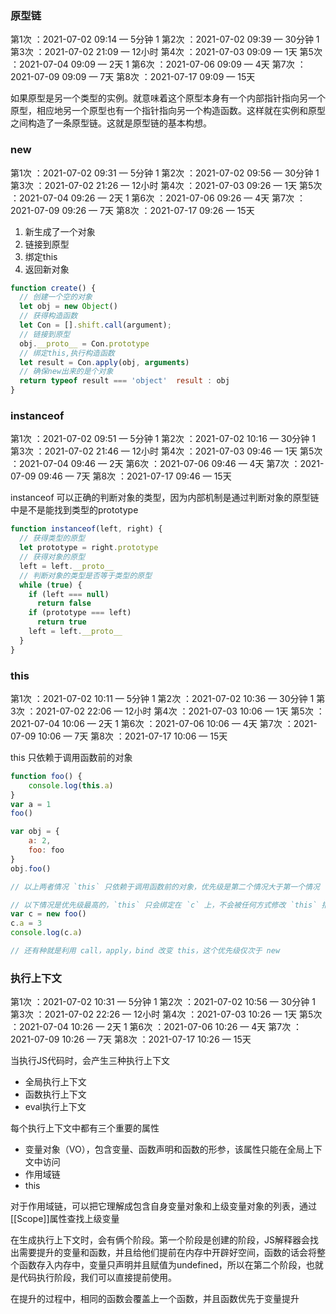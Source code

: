 ### 原型链    
第1次 ：2021-07-02 09:14 — 5分钟  1
第2次 ：2021-07-02 09:39 — 30分钟  1
第3次 ：2021-07-02 21:09 — 12小时
第4次 ：2021-07-03 09:09 — 1天
第5次 ：2021-07-04 09:09 — 2天  1
第6次 ：2021-07-06 09:09 — 4天
第7次 ：2021-07-09 09:09 — 7天
第8次 ：2021-07-17 09:09 — 15天

如果原型是另一个类型的实例。就意味着这个原型本身有一个内部指针指向另一个原型，相应地另一个原型也有一个指针指向另一个构造函数。这样就在实例和原型之间构造了一条原型链。这就是原型链的基本构想。

### new
第1次 ：2021-07-02 09:31 — 5分钟    1
第2次 ：2021-07-02 09:56 — 30分钟   1
第3次 ：2021-07-02 21:26 — 12小时
第4次 ：2021-07-03 09:26 — 1天
第5次 ：2021-07-04 09:26 — 2天    1
第6次 ：2021-07-06 09:26 — 4天
第7次 ：2021-07-09 09:26 — 7天
第8次 ：2021-07-17 09:26 — 15天

1. 新生成了一个对象
2. 链接到原型
3. 绑定this
4. 返回新对象

```JavaScript
function create() {
  // 创建一个空的对象
  let obj = new Object()
  // 获得构造函数
  let Con = [].shift.call(argument);
  // 链接到原型
  obj.__proto__ = Con.prototype
  // 绑定this,执行构造函数
  let result = Con.apply(obj, arguments)
  // 确保new出来的是个对象
  return typeof result === 'object'  result : obj
}
```

### instanceof
第1次 ：2021-07-02 09:51 — 5分钟  1
第2次 ：2021-07-02 10:16 — 30分钟  1
第3次 ：2021-07-02 21:46 — 12小时
第4次 ：2021-07-03 09:46 — 1天
第5次 ：2021-07-04 09:46 — 2天
第6次 ：2021-07-06 09:46 — 4天
第7次 ：2021-07-09 09:46 — 7天
第8次 ：2021-07-17 09:46 — 15天

instanceof 可以正确的判断对象的类型，因为内部机制是通过判断对象的原型链中是不是能找到类型的prototype
```JavaScript
function instanceof(left, right) {
  // 获得类型的原型
  let prototype = right.prototype
  // 获得对象的原型
  left = left.__proto__
  // 判断对象的类型是否等于类型的原型
  while (true) {
    if (left === null)
      return false
    if (prototype === left)
      return true
    left = left.__proto__
  }
}

```

### this
第1次 ：2021-07-02 10:11 — 5分钟       1
第2次 ：2021-07-02 10:36 — 30分钟      1
第3次 ：2021-07-02 22:06 — 12小时
第4次 ：2021-07-03 10:06 — 1天 
第5次 ：2021-07-04 10:06 — 2天   1
第6次 ：2021-07-06 10:06 — 4天
第7次 ：2021-07-09 10:06 — 7天
第8次 ：2021-07-17 10:06 — 15天

this 只依赖于调用函数前的对象
```JavaScript
function foo() {
	console.log(this.a)
}
var a = 1
foo()

var obj = {
	a: 2,
	foo: foo
}
obj.foo()

// 以上两者情况 `this` 只依赖于调用函数前的对象，优先级是第二个情况大于第一个情况

// 以下情况是优先级最高的，`this` 只会绑定在 `c` 上，不会被任何方式修改 `this` 指向
var c = new foo()
c.a = 3
console.log(c.a)

// 还有种就是利用 call，apply，bind 改变 this，这个优先级仅次于 new
```

### 执行上下文
第1次 ：2021-07-02 10:31 — 5分钟  1
第2次 ：2021-07-02 10:56 — 30分钟  1
第3次 ：2021-07-02 22:26 — 12小时
第4次 ：2021-07-03 10:26 — 1天
第5次 ：2021-07-04 10:26 — 2天   1
第6次 ：2021-07-06 10:26 — 4天
第7次 ：2021-07-09 10:26 — 7天
第8次 ：2021-07-17 10:26 — 15天

当执行JS代码时，会产生三种执行上下文
* 全局执行上下文
* 函数执行上下文
* eval执行上下文

每个执行上下文中都有三个重要的属性

* 变量对象（VO），包含变量、函数声明和函数的形参，该属性只能在全局上下文中访问
* 作用域链
* this

对于作用域链，可以把它理解成包含自身变量对象和上级变量对象的列表，通过[[Scope]]属性查找上级变量

在生成执行上下文时，会有俩个阶段。第一个阶段是创建的阶段，JS解释器会找出需要提升的变量和函数，并且给他们提前在内存中开辟好空间，函数的话会将整个函数存入内存中，变量只声明并且赋值为undefined，所以在第二个阶段，也就是代码执行阶段，我们可以直接提前使用。

在提升的过程中，相同的函数会覆盖上一个函数，并且函数优先于变量提升